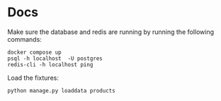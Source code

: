 # Docs

Make sure the database and redis are running by running the following commands:

```
docker compose up
psql -h localhost  -U postgres
redis-cli -h localhost ping
```

Load the fixtures:

```
python manage.py loaddata products
```

